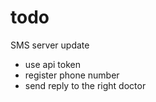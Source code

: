 # todo

SMS server update

- use api token
- register phone number
- send reply to the right doctor
